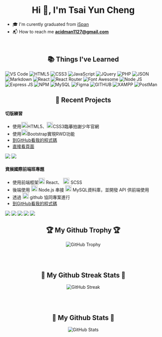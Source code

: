 <h1 align="center"> Hi 🖖, I'm Tsai Yun Cheng </h1>

- 🎓 I'm curently graduated from [iSpan](https://www.ispan.com.tw/)
- 📬︎ How to reach me **acidman1127@gmail.com**
<br>
<h2 align="center"> 📚 Things I've Learned </h2>
<p>
   <img alt="VS Code" src="https://img.shields.io/badge/Visual_Studio_Code-0078D4?style=for-the-badge&logo=visual%20studio%20code&logoColor=white" />
   <img alt="HTML5" src="https://img.shields.io/badge/HTML5-E34F26?style=for-the-badge&logo=html5&logoColor=white" />
   <img alt="CSS3" src="https://img.shields.io/badge/CSS3-1572B6?style=for-the-badge&logo=css3&logoColor=white" />
   <img alt="JavaScript" src="https://img.shields.io/badge/JavaScript-323330?style=for-the-badge&logo=javascript&logoColor=F7DF1E" />
   <img alt="JQuery" src="https://img.shields.io/badge/jQuery-0769AD?style=for-the-badge&logo=jquery&logoColor=white" />
   <img alt="PHP" src="https://img.shields.io/badge/PHP-777BB4?style=for-the-badge&logo=php&logoColor=white" />
   <img alt="JSON" src="https://img.shields.io/badge/json-5E5C5C?style=for-the-badge&logo=json&logoColor=white" />
   <img alt="Markdown" src="https://img.shields.io/badge/Markdown-000000?style=for-the-badge&logo=markdown&logoColor=white" />
   <img alt="React" src="https://img.shields.io/badge/React-20232A?style=for-the-badge&logo=react&logoColor=61DAFB" />
   <img alt="React Router" src="https://img.shields.io/badge/React_Router-CA4245?style=for-the-badge&logo=react-router&logoColor=white" />
   <img alt="Font Awesome" src="https://img.shields.io/badge/Font_Awesome-339AF0?style=for-the-badge&logo=fontawesome&logoColor=white" />
   <img alt="Node JS" src="https://img.shields.io/badge/Node.js-339933?style=for-the-badge&logo=nodedotjs&logoColor=white" />
   <img alt="Express JS" src="https://img.shields.io/badge/Express.js-000000?style=for-the-badge&logo=express&logoColor=white" />
   <img alt="NPM" src="https://img.shields.io/badge/npm-CB3837?style=for-the-badge&logo=npm&logoColor=white" />
   <img alt="MySQL" src="https://img.shields.io/badge/MySQL-005C84?style=for-the-badge&logo=mysql&logoColor=white" />
   <img alt="Figma" src="https://img.shields.io/badge/Figma-F24E1E?style=for-the-badge&logo=figma&logoColor=white" />
   <img alt="GITHUB" src="https://img.shields.io/badge/GitHub-100000?style=for-the-badge&logo=github&logoColor=white" />
   <img alt="XAMPP" src="https://img.shields.io/badge/Xampp-F37623?style=for-the-badge&logo=xampp&logoColor=white" />
  <img alt="PostMan" src="https://img.shields.io/badge/Postman-FF6C37?style=for-the-badge&logo=Postman&logoColor=white" />
</p>
<h2 align="center"> 🔨 Recent Projects </h2>
<h4> 切版練習 </h4>

- 使用<img height="20" width="20" src="https://cdn.simpleicons.org/HTML5" />HTML5、<img height="20" width="20" src="https://cdn.simpleicons.org/CSS3" />CSS3臨摹拍謝少年官網
- 使用<img height="20" width="20" src="https://cdn.simpleicons.org/Bootstrap" />Bootstrap實現RWD功能
- [到GitHub看我的程式碼](https://github.com/KloudS1nk/css-practice)
- [直接看頁面](https://klouds1nk.github.io/css-practice/)
<img src="https://i.imgur.com/6cJ3UTA.jpg">
<img src="https://i.imgur.com/pBynCs0.jpg">

<h4> 資展國際前端班專題 </h4>

- 使用前端框架<img height="20" width="20" src="https://cdn.simpleicons.org/React" /> React、 <img height="20" width="20" src="https://cdn.simpleicons.org/Sass" /> SCSS
- 後端使用 <img height="20" width="20" src="https://cdn.simpleicons.org/Node.js" /> Node.js 串接 <img height="20" width="20" src="https://cdn.simpleicons.org/MySQL" /> MySQL資料庫，並開發 API 供前端使用
- 透過 <img height="20" width="20" src="https://cdn.simpleicons.org/GitHub" /> github 協同專案進行
- [到GitHub看我的程式碼](https://github.com/KloudS1nk/event-react)
<img src="https://i.imgur.com/dd14Q32.png">
<img src="https://i.imgur.com/jEjkiHX.png">
<img src="https://i.imgur.com/qGtgkSP.png">
<img src="https://i.imgur.com/PyQfbY6.png">
<img src="https://i.imgur.com/dz8c9Lj.png">
  



<h2 align="center">🏆 My Github Trophy 🏆</h2>
<p align="center">
  <img align="center" alt="GitHub Trophy" src="https://github-profile-trophy.vercel.app/?username=KloudS1nk&title=Commits&theme=darkhub" />
</p>
<br></br>
<h2 align="center">🌟 My Github Streak Stats 🌟</h2>
<p align="center">
  <img alt="GitHub Streak" src="https://github-readme-streak-stats.herokuapp.com/?user=KloudS1nk&theme=tokyonight" />
</p>
<br></br>
<h2 align="center">🌟 My Github Stats 🌟</h2>
<p align="center">
<img alt="GitHub Stats" src="https://github-readme-stats.vercel.app/api?username=KloudS1nk&show_icons=true&theme=tokyonight&hide=issues&hide_border=true" />
</p>

<!--
**KloudS1nk/KloudS1nk** is a ✨ _special_ ✨ repository because its `README.md` (this file) appears on your GitHub profile.

Here are some ideas to get you started:

- 🔭 I’m currently working on ...
- 🌱 I’m currently learning ...
- 👯 I’m looking to collaborate on ...
- 🤔 I’m looking for help with ...
- 💬 Ask me about ...
- 📫 How to reach me: ...
- 😄 Pronouns: ...
- ⚡ Fun fact: ...
-->
